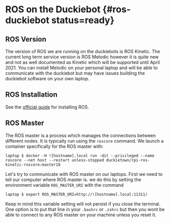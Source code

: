 # ROS on the Duckiebot {#ros-duckiebot status=ready}

## ROS Version

The version of ROS we are running on the duckiebots is ROS Kinetic. The current long term service version is ROS Melodic however it is quite new and not as well documented as Kinetic which will be supported until April 2021. You can install Melodic on your personal laptop and will be able to communicate with the duckiebot but may have issues building the duckiebot software on your own laptop.

## ROS Installation

See the [official guide](http://wiki.ros.org/ROS/Installation) for installing ROS.


## ROS Master

The ROS master is a process which manages the connections between different nodes. It is typically run using the `roscore` command. We launch a container specifically for the ROS master with:

    laptop $ docker -H ![hostname].local run -dit --privileged --name roscore --net host --restart unless-stopped duckietown/rpi-ros-kinetic-roscore:master18


Let's try to communicate with ROS master on our laptops. First we need to tell our computer where ROS master is. we do this by setting the environment variable `ROS_MASTER_URI` with the command

    laptop $ export ROS_MASTER_URI=http://![hostname].local:11311/

Keep in mind this variable setting will not persist if you close the terminal. One option is to put that line in your `.bashrc` or `.zshrc` but then you wont be able to connect to any ROS master on your machine unless you reset it.
